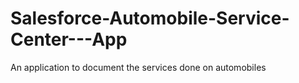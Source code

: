 # Salesforce-Automobile-Service-Center---App
An application to document the services done on automobiles

